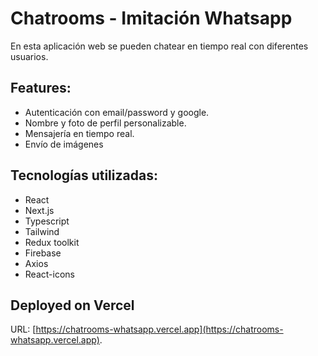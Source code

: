# Chatrooms - Imitación Whatsapp
En esta aplicación web se pueden chatear en tiempo real con diferentes usuarios.
## Features:
- Autenticación con email/password y google.
- Nombre y foto de perfil personalizable.
- Mensajería en tiempo real.
- Envío de imágenes

## Tecnologías utilizadas:
- React
- Next.js
- Typescript
- Tailwind
- Redux toolkit
- Firebase
- Axios
- React-icons

## Deployed on Vercel
URL: [https://chatrooms-whatsapp.vercel.app](https://chatrooms-whatsapp.vercel.app).
